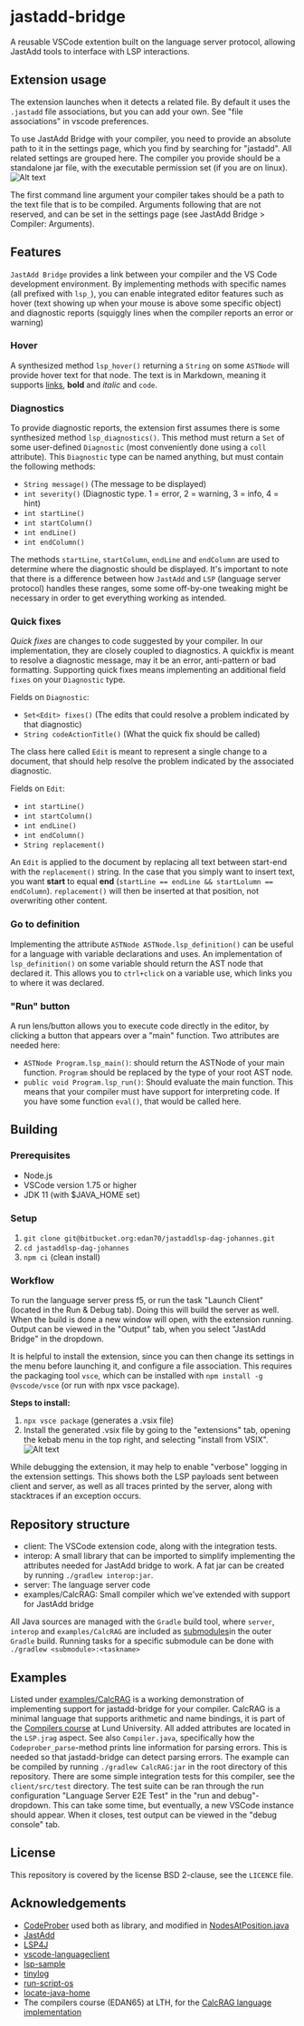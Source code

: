 # jastadd-bridge

A reusable VSCode extention built on the language server protocol, allowing JastAdd tools to interface with LSP interactions.

## Extension usage

The extension launches when it detects a related file. By default it uses the `.jastadd` file associations, but you can add your own. See "file associations" in vscode preferences.

To use JastAdd Bridge with your compiler, you need to provide an absolute path to it in the settings page, which you find by searching for "jastadd". All related settings are grouped here. The compiler you provide should be a standalone jar file, with the executable permission set (if you are on linux).
![Alt text](docs/settings_page.png)

The first command line argument your compiler takes should be a path to the text file that is to be compiled. Arguments following that are not reserved, and can be set in the settings page (see JastAdd Bridge > Compiler: Arguments).

## Features

`JastAdd Bridge` provides a link between your compiler and the VS Code development environment. By implementing methods with specific names (all prefixed with `lsp_`), you can enable integrated editor features such as hover (text showing up when your mouse is above some specific object) and diagnostic reports (squiggly lines when the compiler reports an error or warning)

### Hover

A synthesized method `lsp_hover()` returning a `String` on some `ASTNode` will provide hover text for that node. The text is in Markdown, meaning it supports [links](https://assets.petco.com/petco/image/upload/f_auto,q_auto/green-tree-frog-care-sheet-hero), **bold** and *italic* and `code`.

### Diagnostics

To provide diagnostic reports, the extension first assumes there is some synthesized method `lsp_diagnostics()`. This method must return a `Set` of some user-defined `Diagnostic` (most conveniently done using a `coll` attribute). This `Diagnostic` type can be named anything, but must contain the following methods:

- `String message()` (The message to be displayed)
- `int severity()` (Diagnostic type. 1 = error, 2 = warning, 3 = info, 4 = hint)
- `int startLine()`
- `int startColumn()`
- `int endLine()`
- `int endColumn()`

The methods `startLine`, `startColumn`, `endLine` and `endColumn` are used to determine where the diagnostic should be displayed. It's important to note that there is a difference between how `JastAdd` and `LSP` (language server protocol) handles these ranges, some some off-by-one tweaking might be necessary in order to get everything working as intended.

### Quick fixes

*Quick fixes* are changes to code suggested by your compiler. In our implementation, they are closely coupled to diagnostics. A quickfix is meant to resolve a diagnostic message, may it be an error, anti-pattern or bad formatting. Supporting quick fixes means implementing an additional field `fixes` on your `Diagnostic` type.

Fields on `Diagnostic`:

- `Set<Edit> fixes()` (The edits that could resolve a problem indicated by that diagnostic)
- `String codeActionTitle()` (What the quick fix should be called)

The class here called `Edit` is meant to represent a single change to a document, that should help resolve the problem indicated by the associated diagnostic.

Fields on `Edit`:

- `int startLine()`
- `int startColumn()`
- `int endLine()`
- `int endColumn()`
- `String replacement()`
  
An `Edit` is applied to the document by replacing all text between start-end with the `replacement()` string. In the case that you simply want to insert text, you want **start** to equal **end** (`startLine == endLine && startLolumn == endColumn`). `replacement()` will then be inserted at that position, not overwriting other content.

### Go to definition

Implementing the attribute `ASTNode ASTNode.lsp_definition()` can be useful for a language with variable declarations and uses. An implementation of `lsp_definition()` on some variable should return the AST node that declared it. This allows you to `ctrl+click` on a variable use, which links you to where it was declared.

### "Run" button

A run lens/button allows you to execute code directly in the editor, by clicking a button that appears over a "main" function. Two attributes are needed here:

- `ASTNode Program.lsp_main()`: should return the ASTNode of your main function. `Program` should be replaced by the type of your root AST node.
- `public void Program.lsp_run()`: Should evaluate the main function. This means that your compiler must have support for interpreting code. If you have some function `eval()`, that would be called here.

## Building

### Prerequisites

- Node.js
- VSCode version 1.75 or higher
- JDK 11 (with $JAVA_HOME set)

### Setup

1. `git clone git@bitbucket.org:edan70/jastaddlsp-dag-johannes.git`
2. `cd jastaddlsp-dag-johannes`
3. `npm ci` (clean install)

### Workflow

To run the language server press f5, or run the task "Launch Client" (located in the Run & Debug tab). Doing this will build the server as well. When the build is done a new window will open, with the extension running. Output can be viewed in the "Output" tab, when you select "JastAdd Bridge" in the dropdown.

It is helpful to install the extension, since you can then change its settings in the menu before launching it, and configure a file association. This requires the packaging tool `vsce`, which can be installed with `npm install -g @vscode/vsce` (or run with npx vsce package).

**Steps to install:**

1. `npx vsce package` (generates a .vsix file)
2. Install the generated .vsix file by going to the "extensions" tab, opening the kebab menu in the top right, and selecting "install from VSIX". ![Alt text](docs/extension_install.png)

While debugging the extension, it may help to enable "verbose" logging in the extension settings. This shows both the LSP payloads sent between client and server, as well as all traces printed by the server, along with stacktraces if an exception occurs.

## Repository structure

- client: The VSCode extension code, along with the integration tests.
- interop: A small library that can be imported to simplify implementing the attributes needed for JastAdd bridge to work. A fat jar can be created by running `./gradlew interop:jar`.
- server: The language server code
- examples/CalcRAG: Small compiler which we've extended with support for JastAdd bridge

All Java sources are managed with the `Gradle` build tool, where `server`, `interop` and `examples/CalcRAG` are included as [submodules](https://docs.gradle.org/current/userguide/intro_multi_project_builds.html)in the outer `Gradle` build. Running tasks for a specific submodule can be done with `./gradlew <submodule>:<taskname>`

## Examples

Listed under [examples/CalcRAG](examples/CalcRAG) is a working demonstration of implementing support for jastadd-bridge for your compiler. CalcRAG is a minimal language that supports arithmetic and name bindings, it is part of the [Compilers course](https://kurser.lth.se/kursplaner/23_24%20eng/EDAN65.html) at Lund University. All added attributes are located in the `LSP.jrag` aspect. See also `Compiler.java`, specifically how the `Codeprober_parse`-method prints line information for parsing errors. This is needed so that jastadd-bridge can detect parsing errors. The example can be compiled by running `./gradlew CalcRAG:jar` in the root directory of this repository. There are some simple integration tests for this compiler, see the `client/src/test` directory. The test suite can be ran through the run configuration "Language Server E2E Test" in the "run and debug"-dropdown. This can take some time, but eventually, a new VSCode instance should appear. When it closes, test output can be viewed in the "debug console" tab.

## License

This repository is covered by the license BSD 2-clause, see the `LICENCE` file.

## Acknowledgements

- [CodeProber](https://github.com/lu-cs-sde/codeprober/) used both as library, and modified in [NodesAtPosition.java](server/src/main/java/org/dagjohannes/util/NodesAtPosition.java)
- [JastAdd](https://jastadd.cs.lth.se/web/)
- [LSP4J](https://github.com/eclipse-lsp4j/lsp4j)
- [vscode-languageclient](https://www.npmjs.com/package/vscode-languageclient)
- [lsp-sample](https://github.com/microsoft/vscode-extension-samples/tree/main/lsp-sample) 
- [tinylog](https://tinylog.org/v2/)
- [run-script-os](https://www.npmjs.com/package/run-script-os)
- [locate-java-home](https://www.npmjs.com/package/locate-java-home)
- The compilers course (EDAN65) at LTH, for the [CalcRAG language implementation](examples/CalcRAG/)
